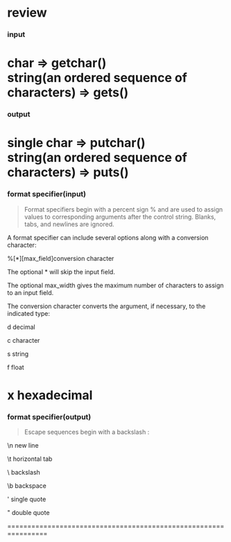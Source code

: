 # review
### input
char => getchar()<br>
string(an ordered sequence of characters) => gets()<br>
================================================================

### output
single char  =>  putchar() <br>
string(an ordered sequence of characters) => puts()<br>
================================================================

### format specifier(input)
> Format specifiers begin with a percent sign % and are used to assign values to corresponding arguments after the control string. Blanks, tabs, and newlines are ignored.

A format specifier can include several options along with a conversion character:

%[*][max_field]conversion character

The optional * will skip the input field.

The optional max_width gives the maximum number of characters to assign to an input field.

The conversion character converts the argument, if necessary, to the indicated type:

d decimal

c character

s string

f float

x hexadecimal
================================================================

### format specifier(output)
>Escape sequences begin with a backslash \:

\n new line

\t horizontal tab

\\ backslash

\b backspace

\' single quote

\" double quote


================================================================


